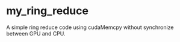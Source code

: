 # my_ring_reduce
A simple ring reduce code using cudaMemcpy without synchronize between GPU and CPU.
